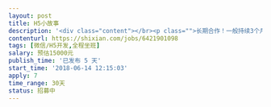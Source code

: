 ```yaml
---                
layout: post       
title: H5小故事           
description: '<div class="content"></br><p class="">长期合作！一般持续3个月以上，每周需要提供工作时长工作日8小时／天，双休日休息 ，请确保有足够的时间和精力进行合作</p></br><p class="">有多个小故事形态需求，每个小故事包含5-20个页面，需要快速开发特定形态的H5页面，实现动画及交互效果</p></br></div>'     
contenturl: https://shixian.com/jobs/6421901098      
tags: [微信/H5开发,全程坐班]            
salary: 预估15000元          
publish_time: '已发布 5 天'         
start_time: '2018-06-14 12:15:03'           
apply: 7                   
time_range: 30天              
status: 招募中                  
---                 
```

